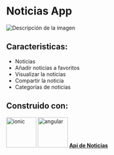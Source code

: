 # Noticias App

![Descripción de la imagen](https://i.ibb.co/HzBZz5h/Captura.png)

## Caracteristicas:

- Noticias
- Añadir noticias a favoritos
- Visualizar la noticias
- Compartir la noticia
- Categorías de noticias


## Construido con:
<img src="https://www.svgrepo.com/show/353913/ionic.svg" alt="ionic" width="80"/>
<img src="https://upload.wikimedia.org/wikipedia/commons/thumb/c/cf/Angular_full_color_logo.svg/2048px-Angular_full_color_logo.svg.png" alt="angular" width="80"/>
<a href="https://gnews.io/"><strong>Api de Noticias</strong></a>

